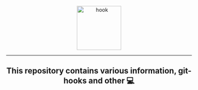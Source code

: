 <p align="center">
<a target="blank"><img align="center" src="https://img.icons8.com/nolan/344/git.png" alt="hook" height="120" /></a>
</p>

---
<h2 align="center">This repository contains various information, git-hooks and other 💻</h2>
